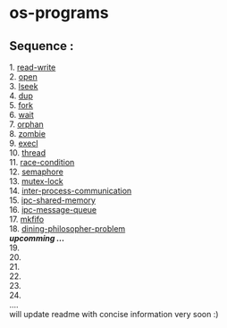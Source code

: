 # os-programs
<h2>Sequence :</h2>
1. <a href = "https://github.com/Shivansh-Thakur/os-programs/tree/main/read-write"> read-write </a><br>
2. <a href = "https://github.com/Shivansh-Thakur/os-programs/tree/main/open"> open </a><br>
3. <a href = "https://github.com/Shivansh-Thakur/os-programs/tree/main/lseek"> lseek </a><br>
4. <a href = "https://github.com/Shivansh-Thakur/os-programs/tree/main/dup"> dup </a><br>
5. <a href = "https://github.com/Shivansh-Thakur/os-programs/tree/main/fork"> fork </a><br>
6. <a href = "https://github.com/Shivansh-Thakur/os-programs/tree/main/wait"> wait </a><br>
7. <a href = "https://github.com/Shivansh-Thakur/os-programs/tree/main/orphan"> orphan </a><br>
8. <a href = "https://github.com/Shivansh-Thakur/os-programs/tree/main/zombie"> zombie </a><br>
9. <a href = "https://github.com/Shivansh-Thakur/os-programs/tree/main/execl"> execl </a><br>
10. <a href = "https://github.com/Shivansh-Thakur/os-programs/tree/main/thread"> thread </a><br> 
11. <a href = "https://github.com/Shivansh-Thakur/os-programs/tree/main/race-condition"> race-condition </a><br>
12. <a href = "https://github.com/Shivansh-Thakur/os-programs/tree/main/semaphore"> semaphore </a><br> 
13. <a href = "https://github.com/Shivansh-Thakur/os-programs/tree/main/mutex-lock">  mutex-lock </a><br>
14. <a href = "https://github.com/Shivansh-Thakur/os-programs/tree/main/inter-process-communication"> inter-process-communication </a><br>
15. <a href = "https://github.com/Shivansh-Thakur/os-programs/tree/main/inter-process-communication/ipc-shared-memory"> ipc-shared-memory </a><br> 
16. <a href = "https://github.com/Shivansh-Thakur/os-programs/tree/main/inter-process-communication/ipc-message-queue"> ipc-message-queue </a><br>
17. <a href = "https://github.com/Shivansh-Thakur/os-programs/tree/main/mkfifo"> mkfifo </a><br> 
18. <a href = "https://github.com/Shivansh-Thakur/os-programs/tree/main/dining-philosopher-problem">dining-philosopher-problem</a><br> <strong><i> upcomming ... </i></strong> <br>
19. <a href = "https://github.com/Shivansh-Thakur/os-programs/tree/main/thread">  </a><br>
20. <a href = "https://github.com/Shivansh-Thakur/os-programs/tree/main/thread">  </a><br>
21. <a href = "https://github.com/Shivansh-Thakur/os-programs/tree/main/thread">  </a><br>
22. <a href = "https://github.com/Shivansh-Thakur/os-programs/tree/main/thread">  </a><br>
23. <a href = "https://github.com/Shivansh-Thakur/os-programs/tree/main/thread">  </a><br>
24. <a href = "https://github.com/Shivansh-Thakur/os-programs/tree/main/thread">  </a><br>
....<br>
will update readme with concise information very soon :)


